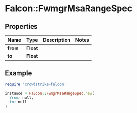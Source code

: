 # Falcon::FwmgrMsaRangeSpec

## Properties

| Name | Type | Description | Notes |
| ---- | ---- | ----------- | ----- |
| **from** | **Float** |  |  |
| **to** | **Float** |  |  |

## Example

```ruby
require 'crowdstrike-falcon'

instance = Falcon::FwmgrMsaRangeSpec.new(
  from: null,
  to: null
)
```

